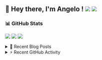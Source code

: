 ## 👋 Hey there, I'm Angelo ! ![](https://img.shields.io/badge/Intel-Core_i5_12th-0071C5?style=for-the-badge&logo=intel&logoColor=white) <a href="https://www.buymeacoffee.com/angelodotnet" target="_blank"><img src="https://img.shields.io/badge/Buy%20Me%20A%20Coffee-FFDD00.svg?style=for-the-badge&logo=Buy-Me-A-Coffee&logoColor=black"></a>

### 📊 GitHub Stats
![](http://github-profile-summary-cards.vercel.app/api/cards/profile-details?username=angelodotnet&theme=darcula)
![](http://github-profile-summary-cards.vercel.app/api/cards/repos-per-language?username=angelodotnet&theme=dracula)
![](http://github-profile-summary-cards.vercel.app/api/cards/most-commit-language?username=angelodotnet&theme=dracula)
<!--![](http://github-profile-summary-cards.vercel.app/api/cards/stats?username=angelodotnet&theme=dracula)
![](http://github-profile-summary-cards.vercel.app/api/cards/productive-time?username=angelodotnet&theme=dracula&utcOffset=8)-->

<details>
  <summary>📝 Recent Blog Posts</summary>
  
<!-- BLOG-POST-LIST:START -->
- [How can dynamically add separate API endpoints](https://dev.to/angelodotnet/how-can-dynamically-add-separate-api-endpoints-4h56)
- [How to connect two microservices with RabbitMQ and Rebus](https://dev.to/angelodotnet/how-to-connect-two-microservices-with-rabbitmq-and-rebus-278)
- [How to manage users, roles, and claims, using jwt token and asp.net core identity](https://dev.to/angelodotnet/how-to-manage-roles-permissions-and-more-using-jwt-token-and-aspnet-core-identity-11k0)
- [How to use SignalR in a Blazor WebAssembly and Web API project](https://dev.to/angelodotnet/how-to-use-signalr-in-a-blazor-webassembly-and-web-api-project-27cp)
- [How to secure minimal api microservices with asp.net core identity](https://dev.to/angelodotnet/how-to-secure-minimal-api-microservices-with-aspnet-core-identity-2o68)
<!-- BLOG-POST-LIST:END -->
</details>

<details>
  <summary>⚡ Recent GitHub Activity</summary>

  <!--START_SECTION:activity-->
1. 🎉 Merged PR [#156](https://github.com/AngeloDotNet/GSWCloudApp/pull/156) in [AngeloDotNet/GSWCloudApp](https://github.com/AngeloDotNet/GSWCloudApp)
2. 💪 Opened PR [#156](https://github.com/AngeloDotNet/GSWCloudApp/pull/156) in [AngeloDotNet/GSWCloudApp](https://github.com/AngeloDotNet/GSWCloudApp)
3. 🎉 Merged PR [#155](https://github.com/AngeloDotNet/GSWCloudApp/pull/155) in [AngeloDotNet/GSWCloudApp](https://github.com/AngeloDotNet/GSWCloudApp)
4. 💪 Opened PR [#155](https://github.com/AngeloDotNet/GSWCloudApp/pull/155) in [AngeloDotNet/GSWCloudApp](https://github.com/AngeloDotNet/GSWCloudApp)
5. 🎉 Merged PR [#154](https://github.com/AngeloDotNet/GSWCloudApp/pull/154) in [AngeloDotNet/GSWCloudApp](https://github.com/AngeloDotNet/GSWCloudApp)
<!--END_SECTION:activity-->
</details>
